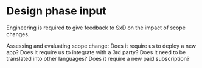 Design phase input
==================

Engineering is required to give feedback to SxD on the impact of scope changes.

Assessing and evaluating scope change:
Does it require us to deploy a new app?
Does it require us to integrate with a 3rd party?
Does it need to be translated into other languages?
Does it require a new paid subscription?
